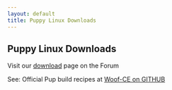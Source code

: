 ```yaml
---
layout: default
title: Puppy Linux Downloads
---
```

## Puppy Linux Downloads

Visit our [download](https://forum.puppylinux.com/puppy-linux-collection) page on the Forum

See: Official Pup build recipes at [Woof-CE on GITHUB](https://github.com/puppylinux-woof-CE/woof-CE/tree/testing/woof-distro)
